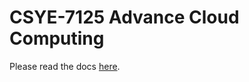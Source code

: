 # CSYE-7125 Advance Cloud Computing

Please read the docs [here](https://github.com/pwncorp/docs/wiki/).